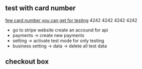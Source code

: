 ## test with card number

[few card number you can get for testing](https://stripe.com/docs/quickstart)
4242 4242 4242 4242

 - go to stripe website create an accound for api
 - payments -> create new payments
 - setting -> activate test mode for only testing
 - business setting -> data -> delete all test data

## checkout box

